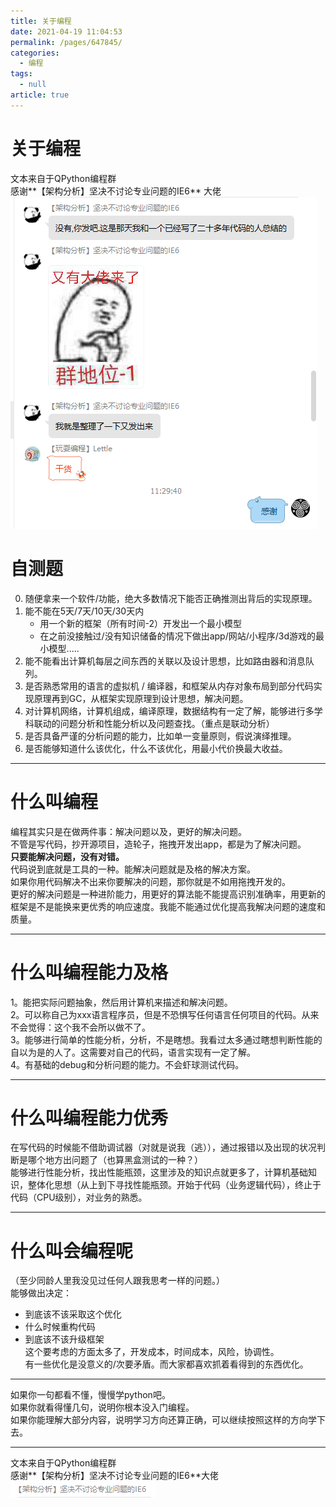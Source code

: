 ```yaml
---
title: 关于编程
date: 2021-04-19 11:04:53
permalink: /pages/647845/
categories: 
  - 编程
tags: 
  - null
article: true
---
```

# 关于编程  

文本来自于QPython编程群    
感谢**【架构分析】坚决不讨论专业问题的IE6** 大佬    
![image.png](../images/7485616-fb5f678aae604a8e.png)    
    
# 自测题    
0. 随便拿来一个软件/功能，绝大多数情况下能否正确推测出背后的实现原理。    
1. 能不能在5天/7天/10天/30天内    
    -  用一个新的框架（所有时间-2）开发出一个最小模型    
    -  在之前没接触过/没有知识储备的情况下做出app/网站/小程序/3d游戏的最小模型.....    
2. 能不能看出计算机每层之间东西的关联以及设计思想，比如路由器和消息队列。    
3. 是否熟悉常用的语言的虚拟机 / 编译器，和框架从内存对象布局到部分代码实现原理再到GC，从框架实现原理到设计思想，解决问题。    
4. 对计算机网络，计算机组成，编译原理，数据结构有一定了解，能够进行多学科联动的问题分析和性能分析以及问题查找。（重点是联动分析）    
5. 是否具备严谨的分析问题的能力，比如单一变量原则，假说演绎推理。    
6. 是否能够知道什么该优化，什么不该优化，用最小代价换最大收益。    
    
---     
    
# 什么叫编程    
    
编程其实只是在做两件事：解决问题以及，更好的解决问题。    
不管是写代码，抄开源项目，造轮子，拖拽开发出app，都是为了解决问题。    
**只要能解决问题，没有对错。**    
代码说到底就是工具的一种。能解决问题就是及格的解决方案。    
如果你用代码解决不出来你要解决的问题，那你就是不如用拖拽开发的。    
更好的解决问题是一种进阶能力，用更好的算法能不能提高识别准确率，用更新的框架是不是能换来更优秀的响应速度。我能不能通过优化提高我解决问题的速度和质量。    
    
---    
    
# 什么叫编程能力及格    
    
1。能把实际问题抽象，然后用计算机来描述和解决问题。    
2。可以称自己为xxx语言程序员，但是不恐惧写任何语言任何项目的代码。从来不会觉得：这个我不会所以做不了。    
3。能够进行简单的性能分析，分析，不是瞎想。我看过太多通过瞎想判断性能的自以为是的人了。这需要对自己的代码，语言实现有一定了解。    
4。有基础的debug和分析问题的能力。不会虾球测试代码。    
    
---    
    
# 什么叫编程能力优秀    
    
在写代码的时候能不借助调试器（对就是说我（逃）），通过报错以及出现的状况判断是哪个地方出问题了（也算黑盒测试的一种？）    
能够进行性能分析，找出性能瓶颈，这里涉及的知识点就更多了，计算机基础知识，整体化思想（从上到下寻找性能瓶颈。开始于代码（业务逻辑代码），终止于代码（CPU级别），对业务的熟悉。    
    
---    
    
# 什么叫会编程呢    
（至少同龄人里我没见过任何人跟我思考一样的问题。）    
能够做出决定：    
- 到底该不该采取这个优化    
- 什么时候重构代码    
- 到底该不该升级框架    
这个要考虑的方面太多了，开发成本，时间成本，风险，协调性。    
有一些优化是没意义的/次要矛盾。而大家都喜欢抓着看得到的东西优化。    
    
---     
    
如果你一句都看不懂，慢慢学python吧。    
如果你就看得懂几句，说明你根本没入门编程。    
如果你能理解大部分内容，说明学习方向还算正确，可以继续按照这样的方向学下去。    
    
---     
    
文本来自于QPython编程群    
感谢**【架构分析】坚决不讨论专业问题的IE6**大佬    
![大佬名称截图](../images/7485616-9f2d52c3a0970f57.png)    
